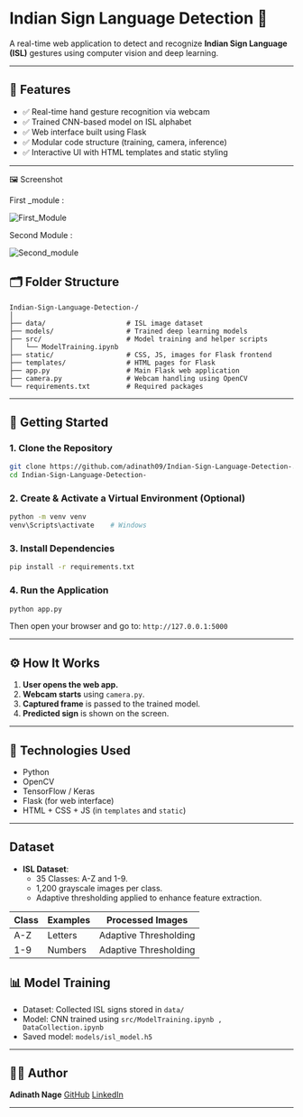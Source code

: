 

# Indian Sign Language Detection 🤟

A real-time web application to detect and recognize **Indian Sign Language (ISL)** gestures using computer vision and deep learning.

---

## 📌 Features

* ✅ Real-time hand gesture recognition via webcam
* ✅ Trained CNN-based model on ISL alphabet
* ✅ Web interface built using Flask
* ✅ Modular code structure (training, camera, inference)
* ✅ Interactive UI with HTML templates and static styling

---

🖼️ Screenshot


First _module :



![First_Module](https://github.com/user-attachments/assets/62925a7f-2d10-4258-8fec-84df36ddf1c9)




Second Module :



![Second_module](https://github.com/user-attachments/assets/1270cdde-f61c-40a2-b386-47bdc2d4241e)


## 🗂️ Folder Structure

```
Indian-Sign-Language-Detection-/
│
├── data/                    # ISL image dataset
├── models/                  # Trained deep learning models
├── src/                     # Model training and helper scripts
│   └── ModelTraining.ipynb
├── static/                  # CSS, JS, images for Flask frontend
├── templates/               # HTML pages for Flask
├── app.py                   # Main Flask web application
├── camera.py                # Webcam handling using OpenCV
└── requirements.txt         # Required packages
```

---

## 🚀 Getting Started

### 1. Clone the Repository

```bash
git clone https://github.com/adinath09/Indian-Sign-Language-Detection-.git
cd Indian-Sign-Language-Detection-
```

### 2. Create & Activate a Virtual Environment (Optional)

```bash
python -m venv venv
venv\Scripts\activate    # Windows
```

### 3. Install Dependencies

```bash
pip install -r requirements.txt
```

### 4. Run the Application

```bash
python app.py
```

Then open your browser and go to: `http://127.0.0.1:5000`

---

## ⚙️ How It Works

1. **User opens the web app.**
2. **Webcam starts** using `camera.py`.
3. **Captured frame** is passed to the trained model.
4. **Predicted sign** is shown on the screen.

---

## 🧠 Technologies Used

* Python
* OpenCV
* TensorFlow / Keras
* Flask (for web interface)
* HTML + CSS + JS (in `templates` and `static`)

---

## Dataset
- **ISL Dataset**:
  - 35 Classes: A-Z and 1-9.
  - 1,200 grayscale images per class.
  - Adaptive thresholding applied to enhance feature extraction.

| **Class** | **Examples** | **Processed Images** |
|-----------|--------------|----------------------|
| A-Z       | Letters      | Adaptive Thresholding |
| 1-9       | Numbers      | Adaptive Thresholding |









## 📊 Model Training

* Dataset: Collected ISL signs stored in `data/`
* Model: CNN trained using `src/ModelTraining.ipynb , DataCollection.ipynb`
* Saved model: `models/isl_model.h5`

---

## 🙋‍♂️ Author

**Adinath Nage**
[GitHub](https://github.com/adinath09)
[LinkedIn](https://linkedin.com/in/adinathnage)

---

